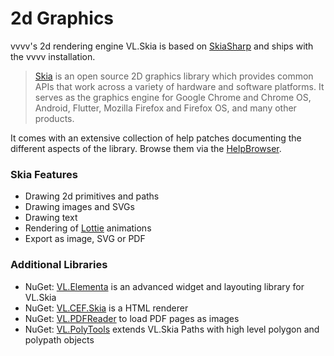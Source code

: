 # 2d Graphics

vvvv's 2d rendering engine VL.Skia is based on [SkiaSharp](https://github.com/mono/SkiaSharp) and ships with the vvvv installation. 

> [Skia](https://skia.org/) is an open source 2D graphics library which provides common APIs that work across a variety of hardware and software platforms. It serves as the graphics engine for Google Chrome and Chrome OS, Android, Flutter, Mozilla Firefox and Firefox OS, and many other products.

It comes with an extensive collection of help patches documenting the different aspects of the library. Browse them via the [HelpBrowser](../hde/findinghelp.md#help-browser).

### Skia Features
- Drawing 2d primitives and paths
- Drawing images and SVGs
- Drawing text
- Rendering of [Lottie](https://lottiefiles.com/what-is-lottie) animations
- Export as image, SVG or PDF

### Additional Libraries
* NuGet: [VL.Elementa](https://www.nuget.org/packages/VL.Elementa) is an advanced widget and layouting library for VL.Skia
* NuGet: [VL.CEF.Skia](https://www.nuget.org/packages/VL.CEF.Skia) is a HTML renderer
* NuGet: [VL.PDFReader](https://www.nuget.org/packages/VL.PDFReader) to load PDF pages as images
* NuGet: [VL.PolyTools](https://www.nuget.org/packages/VL.PolyTools) extends VL.Skia Paths with high level polygon and polypath objects
